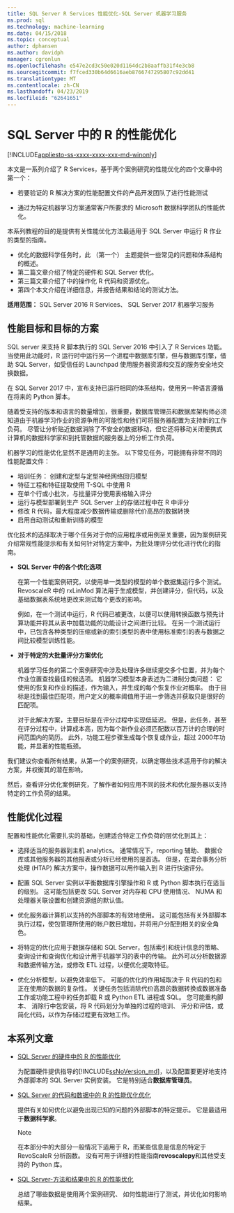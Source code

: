 ```yaml
---
title: SQL Server R Services 性能优化-SQL Server 机器学习服务
ms.prod: sql
ms.technology: machine-learning
ms.date: 04/15/2018
ms.topic: conceptual
author: dphansen
ms.author: davidph
manager: cgronlun
ms.openlocfilehash: e547e2cd3c50e020d1164dc2b8aaffb31f4e3cb8
ms.sourcegitcommit: f7fced330b64d6616aeb8766747295807c92dd41
ms.translationtype: MT
ms.contentlocale: zh-CN
ms.lasthandoff: 04/23/2019
ms.locfileid: "62641651"
---
```

# <a name="performance-tuning-for-r-in-sql-server"></a>SQL Server 中的 R 的性能优化
[!INCLUDE[appliesto-ss-xxxx-xxxx-xxx-md-winonly](../../includes/appliesto-ss-xxxx-xxxx-xxx-md-winonly.md)]

本文是一系列介绍了 R Services，基于两个案例研究的性能优化的四个文章中的第一个：

- 若要验证的 R 解决方案的性能配置文件的产品开发团队了进行性能测试

- 通过为特定机器学习方案通常客户所要求的 Microsoft 数据科学团队的性能优化。

本系列教程的目的是提供有关性能优化方法最适用于 SQL Server 中运行 R 作业的类型的指南。

+ 优化的数据科学任务时，此 （第一个） 主题提供一些常见的问题和体系结构的概述。
+ 第二篇文章介绍了特定的硬件和 SQL Server 优化。
+ 第三篇文章介绍了中的操作化 R 代码和资源优化。
+ 第四个本文介绍在详细信息，并报告结果和结论的测试方法。

**适用范围：** SQL Server 2016 R Services、 SQL Server 2017 机器学习服务

## <a name="performance-goals-and-targeted-scenarios"></a>性能目标和目标的方案

SQL server 来支持 R 脚本执行的 SQL Server 2016 中引入了 R Services 功能。 当使用此功能时，R 运行时中运行另一个进程中数据库引擎，但与数据库引擎，借助 SQL Server，如受信任的 Launchpad 使用服务器资源和交互的服务安全地交换数据。

在 SQL Server 2017 中，宣布支持已运行相同的体系结构，使用另一种语言遵循在将来的 Python 脚本。

随着受支持的版本和语言的数量增加，很重要，数据库管理员和数据库架构师必须知道由于机器学习作业的资源争用的可能性和他们可将服务器配置为支持新的工作负荷。 尽管让分析贴近数据消除了不安全的数据移动，但它还将移动关闭便携式计算机的数据科学家和到托管数据的服务器上的分析工作负荷。

机器学习的性能优化显然不是通用的主张。 以下常见任务，可能拥有非常不同的性能配置文件：

- 培训任务： 创建和定型与定型神经网络回归模型
- 特征工程和特征提取使用 T-SQL 中使用 R
- 在单个行或小批次，与批量评分使用表格输入评分
- 运行与模型部署到生产 SQL Server 上的存储过程中在 R 中评分
- 修改 R 代码，最大程度减少数据传输或删除代价高昂的数据转换
- 启用自动测试和重新训练的模型

优化技术的选择取决于哪个任务对于你的应用程序或用例至关重要，因为案例研究介绍常规性能提示和有关如何针对特定方案中，为批处理评分优化进行优化的指南。

+ **SQL Server 中的各个优化选项**

    在第一个性能案例研究，以使用单一类型的模型的单个数据集运行多个测试。 RevoscaleR 中的 rxLinMod 算法用于生成模型，并创建评分，但代码，以及基础数据表系统地更改来测试每个更改的影响。

    例如，在一个测试中运行，R 代码已被更改，以便可以使用转换函数与预先计算功能并将其从表中加载功能的功能设计之间进行比较。 在另一个测试运行中，已包含各种类型的压缩或新的索引类型的表中使用标准索引的表与数据之间比较模型训练性能。

+ **对于特定的大批量评分方案优化**

    机器学习任务的第二个案例研究中涉及处理许多继续提交多个位置，并为每个作业位置查找最佳的候选项。 机器学习模型本身表述为二进制分类问题： 它使用的恢复和作业的描述，作为输入，并生成的每个恢复作业对概率。 由于目标是找到最佳匹配项，用户定义的概率阈值用于进一步筛选并获取只是很好的匹配项。

    对于此解决方案，主要目标是在评分过程中实现低延迟。 但是，此任务，甚至在评分过程中，计算成本高，因为每个新作业必须匹配数以百万计的合理的时间范围内的简历。 此外，功能工程步骤生成每个恢复或作业，超过 2000年功能，并显著的性能瓶颈。

我们建议你查看所有结果，从第一个的案例研究，以确定哪些技术适用于你的解决方案，并权衡其的潜在影响。

然后，查看评分优化案例研究，了解作者如何应用不同的技术和优化服务器以支持特定的工作负荷的结果。

## <a name="performance-optimization-process"></a>性能优化过程

配置和性能优化需要扎实的基础，创建适合特定工作负荷的层优化到其上：

- 选择适当的服务器到主机 analytics。 通常情况下，reporting 辅助、 数据仓库或其他服务器的其他报表或分析已经使用的是首选。 但是，在混合事务分析处理 (HTAP) 解决方案中，操作数据可以用作输入到 R 进行快速评分。

- 配置 SQL Server 实例以平衡数据库引擎操作和 R 或 Python 脚本执行在适当的级别。 这可能包括更改 SQL Server 对内存和 CPU 使用情况、 NUMA 和处理器关联设置和创建资源组的默认值。

- 优化服务器计算机以支持的外部脚本的有效地使用。 这可能包括有关外部脚本执行过程，使包管理所使用的帐户数目增加，并将用户分配到相关的安全角色。

- 将特定的优化应用于数据存储和 SQL Server，包括索引和统计信息的策略、 查询设计和查询优化和设计用于机器学习的表中的传输。 此外可以分析数据源和数据传输方法，或修改 ETL 过程，以便优化提取特征。

- 优化分析模型，以避免效率低下。 可能的优化的作用域取决于 R 代码的包和正在使用的数据的复杂性。 关键任务包括消除代价高昂的数据转换或数据准备工作或功能工程中的任务卸载 R 或 Python ETL 进程或 SQL。 您可能重构脚本、 消除行中包安装，将 R 代码划分为单独的过程的培训、 评分和评估，或简化代码，以作为存储过程更有效地工作。

## <a name="articles-in-this-series"></a>本系列文章

+ [SQL Server 的硬件中的 R 的性能优化](../r/sql-server-configuration-r-services.md)

    为配置硬件提供指导的[!INCLUDE[ssNoVersion_md](../../includes/ssnoversion-md.md)]，以及配置要更好地支持外部脚本的 SQL Server 实例安装。 它是特别适合**数据库管理员**。

+ [SQL Server 的代码和数据中的 R 的性能优化优化](../r/r-and-data-optimization-r-services.md)

    提供有关如何优化以避免出现已知的问题的外部脚本的特定提示。 它是最适用于**数据科学家**。

    > [!NOTE]
    > 在本部分中的大部分一般情况下适用于 R，而某些信息是信息的特定于 RevoScaleR 分析函数。 没有可用于详细的性能指南**revoscalepy**和其他受支持的 Python 库。
    >

+ [SQL Server-方法和结果中的 R 的性能优化](../r/performance-case-study-r-services.md)

    总结了哪些数据是使用两个案例研究、 如何性能进行了测试，并优化如何影响结果。
